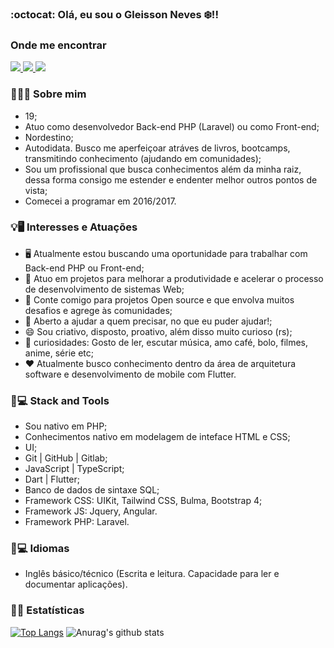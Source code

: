 ### :octocat: Olá, eu sou o Gleisson Neves ❄️!!
### Onde me encontrar
<span>
  <a href="https://www.linkedin.com/in/gleisson-neves/" rel="nofollow noreferrer">
    <img src="https://img.shields.io/static/v1?label=me&message=Linkedin&color=0A66C2&style=for-the-badge&logo=linkedin"/>
  </a>
</span>
<span>
  <a href="https://www.behance.net/gleissonneves" rel="nofollow noreferrer">
    <img src="https://img.shields.io/static/v1?label=me&message=Behance&color=1769FF&style=for-the-badge&logo=behance"/>
  </a>
</span>

<span>
  <a href="https://www.instagram.com/gleisson_neves_/" rel="nofollow noreferrer">
    <img src="https://img.shields.io/static/v1?label=me&message=Instagram&color=E4405F&style=for-the-badge&logo=instagram"/>
  </a>
</span>

### 👨🏻‍💻 Sobre mim

* 19;
* Atuo como desenvolvedor Back-end PHP (Laravel) ou como Front-end;
* Nordestino;
* Autodidata. Busco me aperfeiçoar atráves de livros, bootcamps, transmitindo conhecimento (ajudando em comunidades);
* Sou um profissional que busca conhecimentos além da minha raiz, dessa forma consigo me estender e endenter melhor outros pontos de vista;
* Comecei a programar em 2016/2017.

### 💡🖥️ Interesses e Atuações

* 🖥️ Atualmente estou buscando uma oportunidade para trabalhar com Back-end PHP ou Front-end;
* 🌱 Atuo em projetos para melhorar a produtividade e acelerar o processo de desenvolvimento de sistemas Web;
* 👻 Conte comigo para projetos Open source e que envolva muitos desafios e agrege às comunidades;
* 💬 Aberto a ajudar a quem precisar, no que eu puder ajudar!;
* 😄 Sou criativo, disposto, proativo, além disso muito curioso (rs);
* 🤡 curiosidades: Gosto de ler, escutar música, amo café, bolo, filmes, anime, série etc;
* ❤️ Atualmente busco conhecimento dentro da área de arquitetura software e desenvolvimento de mobile com Flutter.

### 🚀💻 Stack and Tools

* Sou nativo em PHP;
* Conhecimentos nativo em modelagem de inteface HTML e CSS;
* UI;
* Git | GitHub | Gitlab;
* JavaScript | TypeScript;
* Dart | Flutter;
* Banco de dados de sintaxe SQL;
* Framework CSS: UIKit, Tailwind CSS, Bulma, Bootstrap 4;
* Framework JS: Jquery, Angular.
* Framework PHP: Laravel.

### 🚀💻 Idiomas
* Inglês básico/técnico (Escrita e leitura. Capacidade para ler e documentar aplicações).

### 🧮📐 Estatísticas

[![Top Langs](https://github-readme-stats.vercel.app/api/top-langs/?username=gdk46&hide=html,hack&theme=tokyonight)](https://github.com/anuraghazra/github-readme-stats)
![Anurag's github stats](https://github-readme-stats.vercel.app/api?username=gdk46&show_icons=true&theme=tokyonight)
